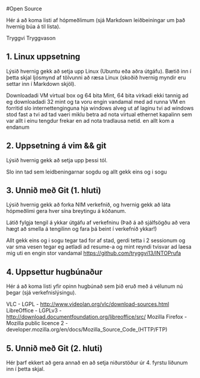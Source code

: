 #Open Source

Hér á að koma listi af hópmeðlimum (sjá Markdown leiðbeiningar um það hvernig búa á til lista).

Tryggvi Tryggvason

## 1. Linux uppsetning

Lýsið hvernig gekk að setja upp Linux (Ubuntu eða aðra útgáfu). Bætið inn í þetta skjal ljósmynd af tölvunni að ræsa Linux (skoðið hvernig myndir eru settar inn í Markdown skjöl).

Downloadadi VM virtual box og 64 bita Mint, 64 bita virkadi ekki tannig ad eg downloadadi 32 mint og ta voru engin vandamal med ad runna VM en forritid slo internettenginguna hja windows alveg ut af laginu tvi ad windows stod fast a tvi ad tad vaeri miklu betra ad nota virtual ethernet kapalinn sem var allt i einu tengdur frekar en ad nota tradlausa netid. en allt kom a endanum

## 2. Uppsetning á vim && git

Lýsið hvernig gekk að setja upp þessi tól.

Slo inn tad sem leidbeningarnar sogdu og allt gekk eins og i sogu

## 3. Unnið með Git (1. hluti)

Lýsið hvernig gekk að forka NIM verkefnið, og hvernig gekk að láta hópmeðlimi gera hver sína breytingu á kóðanum.

Látið fylgja tengil á ykkar útgáfu af verkefninu (Það á að sjálfsögðu að vera hægt að smella á tengilinn og fara þá beint í verkefnið ykkar!)

Allt gekk eins og i sogu tegar tad for af stad, gerdi tetta i 2 sessionum og var sma vesen tegar eg aetladi ad resume-a og mint reyndi tvisvar ad laesa mig uti en engin stor vandamal
https://github.com/tryggvi13/INTOPrufa

## 4. Uppsettur hugbúnaður

Hér á að koma listi yfir opinn hugbúnað sem þið eruð með á vélunum nú þegar (sjá verkefnislýsingu).

VLC - LGPL - http://www.videolan.org/vlc/download-sources.html
LibreOffice - LGPLv3 - http://download.documentfoundation.org/libreoffice/src/
Mozilla Firefox - Mozilla public licence 2 - developer.mozilla.org/en/docs/Mozilla_Source_Code_(HTTP/FTP)

## 5. Unnið með Git (2. hluti)

Hér þarf ekkert að gera annað en að setja niðurstöður úr 4. fyrstu liðunum inn í þetta skjal.
